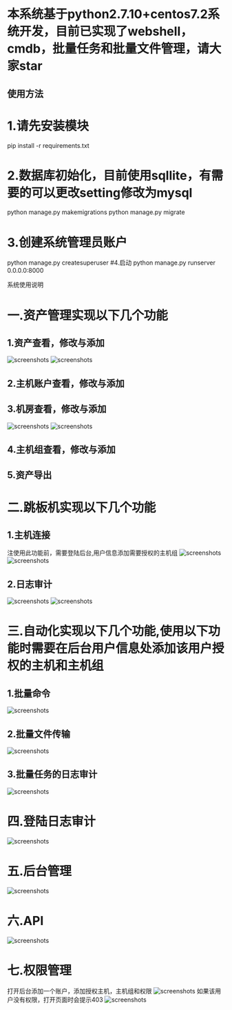 本系统基于python2.7.10+centos7.2系统开发，目前已实现了webshell，cmdb，批量任务和批量文件管理，请大家star
======

使用方法  
------
# 1.请先安装模块
pip install -r requirements.txt 
#  2.数据库初始化，目前使用sqllite，有需要的可以更改setting修改为mysql
python manage.py  makemigrations 
python manage.py migrate 
# 3.创建系统管理员账户
python manage.py createsuperuser 
#4.启动
python manage.py  runserver 0.0.0.0:8000 

系统使用说明
# 一.资产管理实现以下几个功能
## 1.资产查看，修改与添加
![screenshots](./snapshot/资产查看.png)
![screenshots](./snapshot/资产添加.png)
## 2.主机账户查看，修改与添加
## 3.机房查看，修改与添加
![screenshots](./snapshot/机房查看.png)
![screenshots](./snapshot/机房添加.png)
## 4.主机组查看，修改与添加
## 5.资产导出
# 二.跳板机实现以下几个功能
## 1.主机连接
注使用此功能前，需要登陆后台,用户信息添加需要授权的主机组
![screenshots](./snapshot/终端连接1.png)
![screenshots](./snapshot/终端连接2.png)
## 2.日志审计
![screenshots](./snapshot/终端审计.png)
![screenshots](./snapshot/日志审计2.png)
# 三.自动化实现以下几个功能,使用以下功能时需要在后台用户信息处添加该用户授权的主机和主机组
## 1.批量命令
![screenshots](./snapshot/批量命令.png)
## 2.批量文件传输
![screenshots](./snapshot/批量文件传输.png)
## 3.批量任务的日志审计
![screenshots](./snapshot/批量任务审计.png)
# 四.登陆日志审计
![screenshots](./snapshot/登陆审计.png)
# 五.后台管理
![screenshots](./snapshot/后台管理.png)
# 六.API
![screenshots](./snapshot/api.png)
# 七.权限管理
打开后台添加一个账户，添加授权主机，主机组和权限
![screenshots](./snapshot/权限审计.png)
如果该用户没有权限，打开页面时会提示403
![screenshots](./snapshot/权限审计2.png)
